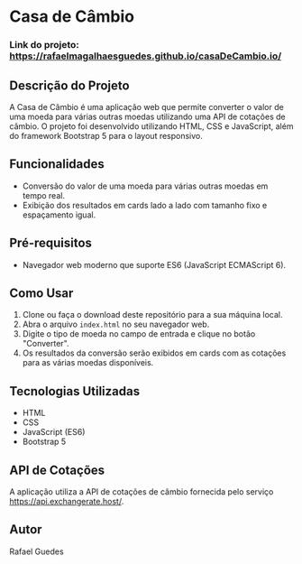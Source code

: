 # Casa de Câmbio

### Link do projeto: https://rafaelmagalhaesguedes.github.io/casaDeCambio.io/

## Descrição do Projeto

A Casa de Câmbio é uma aplicação web que permite converter o valor de uma moeda para várias outras moedas utilizando uma API de cotações de câmbio. O projeto foi desenvolvido utilizando HTML, CSS e JavaScript, além do framework Bootstrap 5 para o layout responsivo.

## Funcionalidades

- Conversão do valor de uma moeda para várias outras moedas em tempo real.
- Exibição dos resultados em cards lado a lado com tamanho fixo e espaçamento igual.

## Pré-requisitos

- Navegador web moderno que suporte ES6 (JavaScript ECMAScript 6).

## Como Usar

1. Clone ou faça o download deste repositório para a sua máquina local.
2. Abra o arquivo `index.html` no seu navegador web.
3. Digite o tipo de moeda no campo de entrada e clique no botão "Converter".
4. Os resultados da conversão serão exibidos em cards com as cotações para as várias moedas disponíveis.

## Tecnologias Utilizadas

- HTML
- CSS
- JavaScript (ES6)
- Bootstrap 5

## API de Cotações

A aplicação utiliza a API de cotações de câmbio fornecida pelo serviço https://api.exchangerate.host/.

## Autor

Rafael Guedes
